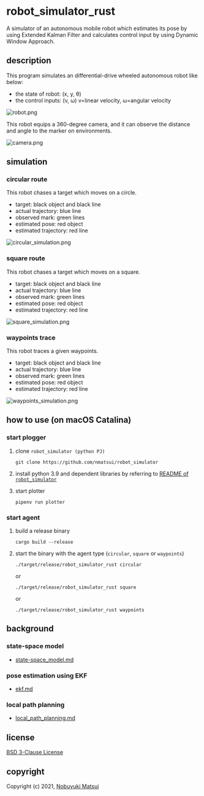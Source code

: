 # robot\_simulator\_rust
A simulator of an autonomous mobile robot which estimates its pose by using Extended Kalman Filter and calculates control input by using Dynamic Window Approach.

## description
This program simulates an differential-drive wheeled autonomous robot like below:

* the state of robot: (x, y, θ)
* the control inputs: (v, ω) v=linear velocity, ω=angular velocity

![robot.png](docs/images/robot.png)

This robot equips a 360-degree camera, and it can observe the distance and angle to the marker on environments.

![camera.png](docs/images/camera.png)

## simulation
### circular route
This robot chases a target which moves on a circle.

* target: black object and black line
* actual trajectory: blue line
* observed mark: green lines
* estimated pose: red object
* estimated trajectory: red line

![circular\_simulation.png](docs/images/circular_simulation.gif)

### square route
This robot chases a target which moves on a square.

* target: black object and black line
* actual trajectory: blue line
* observed mark: green lines
* estimated pose: red object
* estimated trajectory: red line

![square\_simulation.png](docs/images/square_simulation.gif)

### waypoints trace
This robot traces a given waypoints.

* target: black object and black line
* actual trajectory: blue line
* observed mark: green lines
* estimated pose: red object
* estimated trajectory: red line

![waypoints\_simulation.png](docs/images/waypoints_simulation.gif)


## how to use (on macOS Catalina)
### start plogger
1. clone `robot_simulator (python PJ)`

    ```
    git clone https://github.com/nmatsui/robot_simulator
    ```
1. install python 3.9 and dependent libraries by referring to [README of `robot_simulator`](https://github.com/nmatsui/robot_simulator/blob/main/README.md)
1. start plotter

    ```
    pipenv run plotter
    ```
### start agent
1. build a release binary

    ```
    cargo build --release
    ```
1. start the binary with the agent type (`circular`, `square` or `waypoints`)

    ```
    ./target/release/robot_simulator_rust circular
    ```

    or
    ```
    ./target/release/robot_simulator_rust square
    ```

    or
    ```
    ./target/release/robot_simulator_rust waypoints
    ```

## background
### state-space model
* [state-space\_model.md](docs/state-space_model.md)

### pose estimation using EKF
* [ekf.md](docs/ekf.md)

### local path planning
* [local\_path\_planning.md](docs/local_path_planning.md)

## license
[BSD 3-Clause License](./LICENSE)

## copyright
Copyright (c) 2021, [Nobuyuki Matsui](mailto:nobuyuki.matsui@gmail.com)

